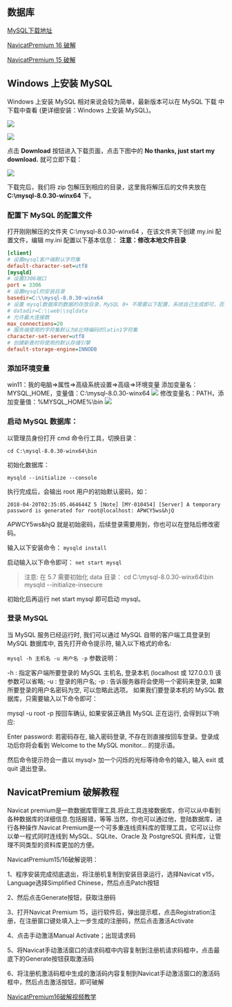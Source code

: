 ## 数据库
[MySQL下载地址](https://dev.mysql.com/downloads/mysql/)

[NavicatPremium 16 破解](https://20201501.lanzouv.com/irAVP0b0phla)

[NavicatPremium 15 破解](https://20201501.lanzouv.com/ixQ3e0b0pjcd)

## Windows 上安装 MySQL
Windows 上安装 MySQL 相对来说会较为简单，最新版本可以在 MySQL 下载 中下载中查看 (更详细安装：Windows 上安装 MySQL)。

![](https://www.runoob.com/wp-content/uploads/2014/03/330405-20160709174318905-664331194.png)

![](https://www.runoob.com/wp-content/uploads/2014/03/20DBD7BA-A653-4AE3-887E-2A16E6EBB2E3.png)

点击 **Download** 按钮进入下载页面，点击下图中的 **No thanks, just start my download.** 就可立即下载：

![](https://www.runoob.com/wp-content/uploads/2014/03/330405-20160709174941374-1821908969.png)

下载完后，我们将 zip 包解压到相应的目录，这里我将解压后的文件夹放在 **C:\mysql-8.0.30-winx64** 下。

### 配置下 MySQL 的配置文件

打开刚刚解压的文件夹 C:\mysql-8.0.30-winx64 ，在该文件夹下创建 my.ini 配置文件，编辑 my.ini 配置以下基本信息：
**注意：修改本地文件目录**
```ini
[client]
# 设置mysql客户端默认字符集
default-character-set=utf8
[mysqld]
# 设置3306端口
port = 3306
# 设置mysql的安装目录
basedir=C:\\mysql-8.0.30-winx64
# 设置 mysql数据库的数据的存放目录，MySQL 8+ 不需要以下配置，系统自己生成即可，否则有可能报错
# datadir=C:\\web\\sqldata
# 允许最大连接数
max_connections=20
# 服务端使用的字符集默认为8比特编码的latin1字符集
character-set-server=utf8
# 创建新表时将使用的默认存储引擎
default-storage-engine=INNODB
```
### 添加环境变量
win11：我的电脑=>属性=>高级系统设置=>高级=>环境变量 
添加变量名：MYSQL_HOME，变量值：C:\mysql-8.0.30-winx64
![](https://www.runoob.com/wp-content/uploads/2019/10/1571831320-7374-41-20170722232031684-1843508.png)
修改变量名：PATH，添加变量值：%MYSQL_HOME%\bin
![](https://www.runoob.com/wp-content/uploads/2019/10/1571831320-5015-20170722232044090-1304683536.png)

### 启动 MySQL 数据库：

以管理员身份打开 cmd 命令行工具，切换目录：
```
cd C:\mysql-8.0.30-winx64\bin
```

初始化数据库：

```
mysqld --initialize --console
```

执行完成后，会输出 root 用户的初始默认密码，如：

```
2018-04-20T02:35:05.464644Z 5 [Note] [MY-010454] [Server] A temporary password is generated for root@localhost: APWCY5ws&hjQ
```
APWCY5ws&hjQ 就是初始密码，后续登录需要用到，你也可以在登陆后修改密码。

输入以下安装命令：
`mysqld install`

启动输入以下命令即可：
`net start mysql`

> 注意: 在 5.7 需要初始化 data 目录：
cd C:\mysql-8.0.30-winx64\bin 
mysqld --initialize-insecure 


初始化后再运行 net start mysql 即可启动 mysql。

### 登录 MySQL
当 MySQL 服务已经运行时, 我们可以通过 MySQL 自带的客户端工具登录到 MySQL 数据库中, 首先打开命令提示符, 输入以下格式的命名:

`mysql -h 主机名 -u 用户名 -p`
参数说明：

-h : 指定客户端所要登录的 MySQL 主机名, 登录本机 (localhost 或 127.0.0.1) 该参数可以省略;
-u : 登录的用户名;
-p : 告诉服务器将会使用一个密码来登录, 如果所要登录的用户名密码为空, 可以忽略此选项。
如果我们要登录本机的 MySQL 数据库，只需要输入以下命令即可：

mysql -u root -p
按回车确认, 如果安装正确且 MySQL 正在运行, 会得到以下响应:

Enter password:
若密码存在, 输入密码登录, 不存在则直接按回车登录。登录成功后你将会看到 Welcome to the MySQL monitor... 的提示语。

然后命令提示符会一直以 mysql> 加一个闪烁的光标等待命令的输入, 输入 exit 或 quit 退出登录。

## NavicatPremium 破解教程
Navicat premium是一款数据库管理工具.将此工具连接数据库，你可以从中看到各种数据库的详细信息.包括报错，等等.当然，你也可以通过他，登陆数据库，进行各种操作.Navicat Premium是一个可多重连线资料库的管理工具，它可以让你以单一程式同时连线到 MySQL、SQLite、Oracle 及 PostgreSQL 资料库，让管理不同类型的资料库更加的方便。

NavicatPremium15/16破解说明：

1、程序安装完成彻底退出，将注册机复制到安装目录运行，选择Navicat v15，Language选择Simplified Chinese，然后点击Patch按钮

2、然后点击Generate按钮，获取注册码

3、打开Navicat Premium 15，运行软件后，弹出提示框，点击Registration注册，在注册窗口键处填入上一步生成的注册码，然后点击激活Activate

4、点击手动激活Manual Activate；出现请求码

5、将Navicat手动激活窗口的请求码框中内容复制到注册机请求码框中，点击最底下的Generate按钮获取激活码

6、将注册机激活码框中生成的激活码内容复制到Navicat手动激活窗口的激活码框中，然后点击激活按钮，即可破解

[NavicatPremium16破解视频教学](https://www.bilibili.com/video/BV1aN4y1g7TD)
